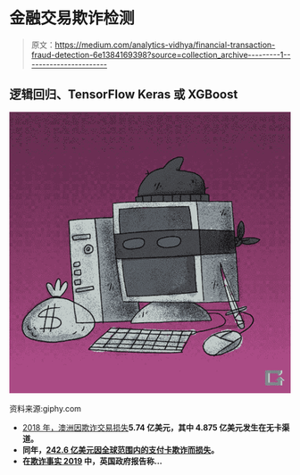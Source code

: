 # 金融交易欺诈检测

> 原文：<https://medium.com/analytics-vidhya/financial-transaction-fraud-detection-6e1384169398?source=collection_archive---------1----------------------->

## 逻辑回归、TensorFlow Keras 或 XGBoost

![](img/448b7ec03813e9fb64644f5c4b47966f.png)

资料来源:giphy.com

*   [2018 年，澳洲因欺诈交易损失](https://www.auspaynet.com.au/sites/default/files/2019-08/AustralianPaymentCardFraud2019_0.pdf)**5.74 亿美元，其中 4.875 亿美元发生在无卡渠道。**
*   **同年，[**242.6 亿美元**因全球范围内的支付卡欺诈而损失](https://shiftprocessing.com/credit-card-fraud-statistics/)。**
*   **在[欺诈事实 2019](https://www.ukfinance.org.uk/system/files/Fraud%20The%20Facts%202019%20-%20FINAL%20ONLINE.pdf) 中，英国政府报告称…**